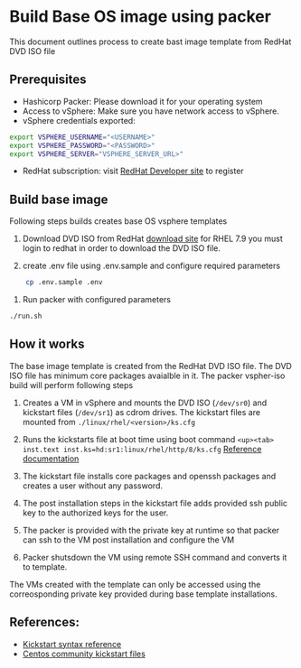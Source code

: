 # Build Base OS image using packer
This document outlines process to create bast image template from RedHat DVD ISO file

## Prerequisites
- Hashicorp Packer: Please download it for your operating system
- Access to vSphere: Make sure you have network access to vSphere.
- vSphere credentials exported:

```bash
export VSPHERE_USERNAME="<USERNAME>"
export VSPHERE_PASSWORD="<PASSWORD>"
export VSPHERE_SERVER="VSPHERE_SERVER_URL>"
```
- RedHat subscription: visit [RedHat Developer site](https://developers.redhat.com/) to register

## Build base image
Following steps builds creates base OS vsphere templates

1. Download DVD ISO from RedHat [download site](https://developers.redhat.com/products/rhel/download) for RHEL 7.9
you must login to redhat in order to download the DVD ISO file.

1. create .env file using .env.sample and configure required parameters
```bash
    cp .env.sample .env
```

1. Run packer with configured parameters

```bash
./run.sh

```
## How it works
The base image template is created from the RedHat DVD ISO file. The DVD ISO file has minimum core packages avaialble in it.
The packer vspher-iso build will perform following steps
1. Creates a VM in vSphere and mounts the DVD ISO (`/dev/sr0`) and kickstart files (`/dev/sr1`) as cdrom drives. The kickstart files are mounted from `./linux/rhel/<version>/ks.cfg`

1. Runs the kickstarts file at boot time using boot command `<up><tab> inst.text inst.ks=hd:sr1:linux/rhel/http/8/ks.cfg` [Reference documentation](https://access.redhat.com/documentation/en-us/red_hat_enterprise_linux/7/html/installation_guide/sect-kickstart-howto#sect-kickstart-installation-starting-automatic)

1. The kickstart file installs core packages and openssh packages and creates a user without any password.

1. The post installation steps in the kickstart file adds provided ssh public key to the authorized keys for the user.

1. The packer is provided with the private key at runtime so that packer can ssh to the VM post installation and configure the VM

1. Packer shutsdown the VM using remote SSH command and converts it to template.

The VMs created with the template can only be accessed using the correosponding private key provided during base template installations.


## References:
- [Kickstart syntax reference](https://access.redhat.com/documentation/en-us/red_hat_enterprise_linux/7/html/installation_guide/sect-kickstart-syntax)
- [Centos community kickstart files](https://github.com/CentOS/Community-Kickstarts)

